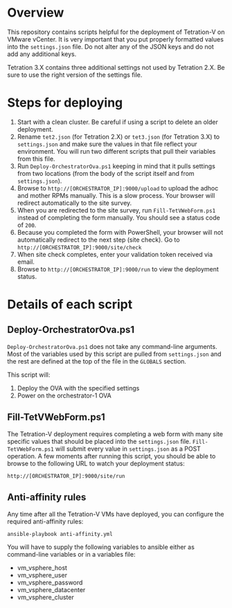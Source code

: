 # Overview

This repository contains scripts helpful for the deployment of Tetration-V on VMware vCenter. It is very important that you put properly formatted values into the `settings.json` file. Do not alter any of the JSON keys and do not add any additional keys.

Tetration 3.X contains three additional settings not used by Tetration 2.X. Be sure to use the right version of the settings file.

# Steps for deploying
1. Start with a clean cluster. Be careful if using a script to delete an older deployment.
2. Rename `tet2.json` (for Tetration 2.X) or `tet3.json` (for Tetration 3.X) to `settings.json` and make sure the values in that file reflect your environment. You will run two different scripts that pull their variables from this file.
2. Run `Deploy-OrchestratorOva.ps1` keeping in mind that it pulls settings from two locations (from the body of the script itself and from `settings.json`).
3. Browse to `http://[ORCHESTRATOR_IP]:9000/upload` to upload the adhoc and mother RPMs manually. This is a slow process. Your browser will redirect automatically to the site survey.
4. When you are redirected to the site survey, run `Fill-TetVWebForm.ps1` instead of completing the form manually. You should see a status code of `200`.
5. Because you completed the form with PowerShell, your browser will not automatically redirect to the next step (site check). Go to `http://[ORCHESTRATOR_IP]:9000/site/check`
5. When site check completes, enter your validation token received via email.
6. Browse to `http://[ORCHESTRATOR_IP]:9000/run` to view the deployment status.

# Details of each script

## Deploy-OrchestratorOva.ps1

`Deploy-OrchestratorOva.ps1` does not take any command-line arguments. Most of the variables used by this script are pulled from `settings.json` and the rest are defined at the top of the file in the `GLOBALS` section.

This script will:
1) Deploy the OVA with the specified settings
2) Power on the orchestrator-1 OVA

## Fill-TetVWebForm.ps1

The Tetration-V deployment requires completing a web form with many site specific values that should be placed into the `settings.json` file. `Fill-TetVWebForm.ps1` will submit every value in `settings.json` as a POST operation. A few moments after running this script, you should be able to browse to the following URL to watch your deployment status:
```
http://[ORCHESTRATOR_IP]:9000/site/run
```

## Anti-affinity rules

Any time after all the Tetration-V VMs have deployed, you can configure the required anti-affinity rules:

```
ansible-playbook anti-affinity.yml
```

You will have to supply the following variables to ansible either as command-line variables or in a variables file:
* vm_vsphere_host
* vm_vsphere_user
* vm_vsphere_password
* vm_vsphere_datacenter
* vm_vsphere_cluster
